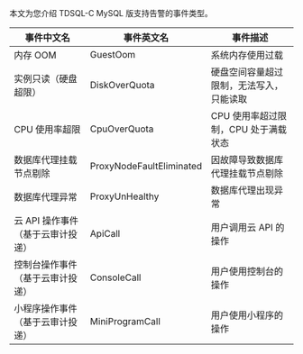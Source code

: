 本文为您介绍 TDSQL-C MySQL 版支持告警的事件类型。

| 事件中文名 | 事件英文名 | 事件描述 |
|---------|---------|---------|
| 内存 OOM | GuestOom | 系统内存使用过载|
| 实例只读（硬盘超限） | DiskOverQuota | 硬盘空间容量超过限制，无法写入，只能读取|
| CPU 使用率超限 | CpuOverQuota |CPU 使用率超过限制，CPU 处于满载状态 |
| 数据库代理挂载节点剔除 | ProxyNodeFaultEliminated |因故障导致数据库代理挂载节点剔除 |
| 数据库代理异常 | ProxyUnHealthy | 数据库代理出现异常|
| 云 API 操作事件（基于云审计投递） | ApiCall | 用户调用云 API 的操作|
| 控制台操作事件（基于云审计投递） | ConsoleCall | 用户使用控制台的操作|
| 小程序操作事件（基于云审计投递） | MiniProgramCall |用户使用小程序的操作 |
